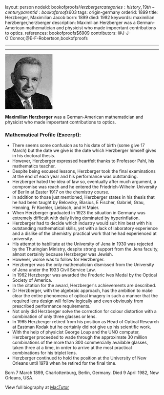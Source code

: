 layout: person
nodeid: bookofproofs$Herzberger
categories: history,19th-century
parentid: bookofproofs$603
tags: origin-germany
orderid: 1899
title: Herzberger, Maximilian Jacob
born: 1899
died: 1982
keywords: maximilian herzberger,herzberger
description: Maximilian Herzberger was a German-American mathematician and physicist who made impoertant contributions to optics.
references: bookofproofs$6909
contributors: @J-J-O'Connor,@E-F-Robertson,bookofproofs

---



---

![Herzberger.jpg](https://github.com/bookofproofs/bookofproofs.github.io/blob/main/_sources/_assets/images/portraits/Herzberger.jpg?raw=true)

**Maximilian Herzberger** was a German-American mathematician and physicist who made impoertant contributions to optics.

### Mathematical Profile (Excerpt):
* There seems some confusion as to his date of birth (some give 17 March) but the date we give is the date which Herzberger himself gives in his doctoral thesis.
* However, Herzberger expressed heartfelt thanks to Professor Pahl, his mathematics teacher.
* Despite being excused lessons, Herzberger took the final examinations at the end of each year and his performance was outstanding.
* Herzberger hated the idea of law so, eventually after much argument, a compromise was reach and he entered the Friedrich-Wilhelm University of Berlin at Easter 1917 on the chemistry course.
* In addition to those just mentioned, Herzberger states in his thesis that he had been taught by Belovsky, Blasius, E Fischer, Gabriel, Grau, Henning, Fr Koehler, Liebisch, and H Maier.
* When Herzberger graduated in 1923 the situation in Germany was extremely difficult with daily living dominated by hyperinflation.
* Herzberger had to decide which industry would suit him best with his outstanding mathematical skills, yet with a lack of laboratory experience and a dislike of the chemistry practical work that he had experienced at university.
* His attempt to habilitate at the University of Jena in 1930 was rejected by the Thuringian Ministry, despite strong support from the Jena faculty, almost certainly because Herzberger was Jewish.
* However, worse was to follow for Herzberger.
* Herzberger was the only mathematician dismissed from the University of Jena under the 1933 Civil Service Law.
* In 1962 Herzberger was awarded the Frederic Ives Medal by the Optical Society of America.
* In the citation for the award, Herzberger's achievements are described.
* Dr Herzberger, with the algebraic approach, has the ambition to make clear the entire phenomena of optical imagery in such a manner that the required lens design will follow logically and even obviously from prescribed performance requirements.
* Not only did Herzberger solve the correction for colour distortion with a combination of only three glasses or lens.
* In 1965 Herzberger retired from his position as Head of Optical Research at Eastman Kodak but he certainly did not give up his scientific work.
* With the help of physicist George Loup and the UNO computer, Herzberger proceeded to wade through the approximate 30 million combinations of the more than 300 commercially available glasses, taken three at a time, in order to arrive at the most practical combinations for his triplet lens.
* Herzberger continued to hold the position at the University of New Orleans until 1978 when he retired for the final time.

Born 7 March 1899, Charlottenburg, Berlin, Germany. Died 9 April 1982, New Orleans, USA.

View full biography at [MacTutor](https://mathshistory.st-andrews.ac.uk/Biographies/Herzberger/)
